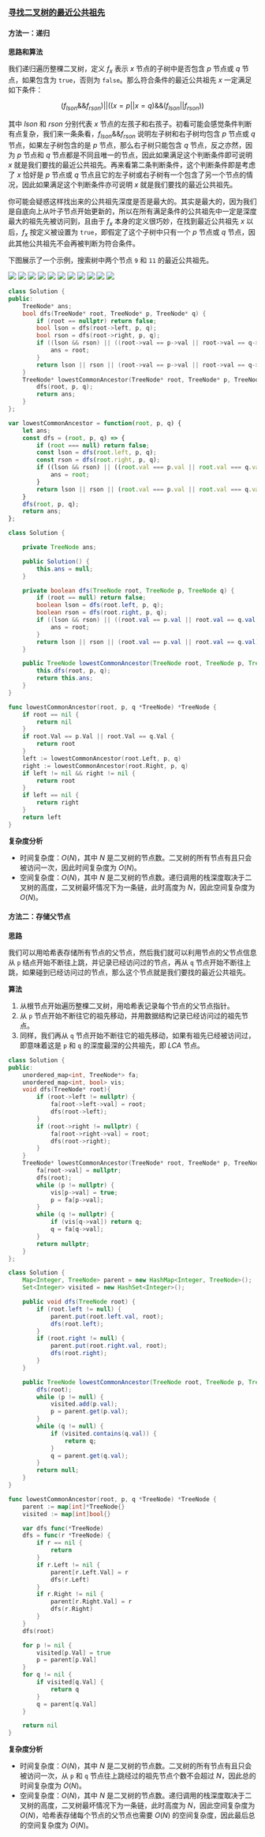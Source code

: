 ### [寻找二叉树的最近公共祖先](https://leetcode.cn/problems/er-cha-shu-de-zui-jin-gong-gong-zu-xian-lcof/solutions/531784/er-cha-shu-de-zui-jin-gong-gong-zu-xian-6fdt7/?envType=problem-list-v2&envId=0CgnHGeN)

#### 方法一：递归

**思路和算法**

我们递归遍历整棵二叉树，定义 $f_x$ 表示 $x$ 节点的子树中是否包含 $p$ 节点或 $q$ 节点，如果包含为 `true`，否则为 `false`。那么符合条件的最近公共祖先 $x$ 一定满足如下条件：

$$(f_{lson} \&\& f_{rson}) \vert \vert ((x = p \vert \vert  x = q) \&\& (f_{lson} \vert \vert f_{rson}))$$

其中 $lson$ 和 $rson$ 分别代表 $x$ 节点的左孩子和右孩子。初看可能会感觉条件判断有点复杂，我们来一条条看，$f_{lson} \&\& f_{rson}$ 说明左子树和右子树均包含 $p$ 节点或 $q$ 节点，如果左子树包含的是 $p$ 节点，那么右子树只能包含 $q$ 节点，反之亦然，因为 $p$ 节点和 $q$ 节点都是不同且唯一的节点，因此如果满足这个判断条件即可说明 $x$ 就是我们要找的最近公共祖先。再来看第二条判断条件，这个判断条件即是考虑了 $x$ 恰好是 $p$ 节点或 $q$ 节点且它的左子树或右子树有一个包含了另一个节点的情况，因此如果满足这个判断条件亦可说明 $x$ 就是我们要找的最近公共祖先。

你可能会疑惑这样找出来的公共祖先深度是否是最大的。其实是最大的，因为我们是自底向上从叶子节点开始更新的，所以在所有满足条件的公共祖先中一定是深度最大的祖先先被访问到，且由于 $f_x$ 本身的定义很巧妙，在找到最近公共祖先 $x$ 以后，$f_x$ 按定义被设置为 `true`，即假定了这个子树中只有一个 $p$ 节点或 $q$ 节点，因此其他公共祖先不会再被判断为符合条件。

下图展示了一个示例，搜索树中两个节点 `9` 和 `11` 的最近公共祖先。

![](./assets/img/Solution0194_off_1_01.png)
![](./assets/img/Solution0194_off_1_02.png)
![](./assets/img/Solution0194_off_1_03.png)
![](./assets/img/Solution0194_off_1_04.png)
![](./assets/img/Solution0194_off_1_05.png)
![](./assets/img/Solution0194_off_1_06.png)
![](./assets/img/Solution0194_off_1_07.png)
![](./assets/img/Solution0194_off_1_08.png)
![](./assets/img/Solution0194_off_1_09.png)
![](./assets/img/Solution0194_off_1_10.png)
![](./assets/img/Solution0194_off_1_11.png)

```C++
class Solution {
public:
    TreeNode* ans;
    bool dfs(TreeNode* root, TreeNode* p, TreeNode* q) {
        if (root == nullptr) return false;
        bool lson = dfs(root->left, p, q);
        bool rson = dfs(root->right, p, q);
        if ((lson && rson) || ((root->val == p->val || root->val == q->val) && (lson || rson))) {
            ans = root;
        } 
        return lson || rson || (root->val == p->val || root->val == q->val);
    }
    TreeNode* lowestCommonAncestor(TreeNode* root, TreeNode* p, TreeNode* q) {
        dfs(root, p, q);
        return ans;
    }
};
```

```JavaScript
var lowestCommonAncestor = function(root, p, q) {
    let ans;
    const dfs = (root, p, q) => {
        if (root === null) return false;
        const lson = dfs(root.left, p, q);
        const rson = dfs(root.right, p, q);
        if ((lson && rson) || ((root.val === p.val || root.val === q.val) && (lson || rson))) {
            ans = root;
        } 
        return lson || rson || (root.val === p.val || root.val === q.val);
    }
    dfs(root, p, q);
    return ans;
};
```

```Java
class Solution {

    private TreeNode ans;

    public Solution() {
        this.ans = null;
    }

    private boolean dfs(TreeNode root, TreeNode p, TreeNode q) {
        if (root == null) return false;
        boolean lson = dfs(root.left, p, q);
        boolean rson = dfs(root.right, p, q);
        if ((lson && rson) || ((root.val == p.val || root.val == q.val) && (lson || rson))) {
            ans = root;
        } 
        return lson || rson || (root.val == p.val || root.val == q.val);
    }

    public TreeNode lowestCommonAncestor(TreeNode root, TreeNode p, TreeNode q) {
        this.dfs(root, p, q);
        return this.ans;
    }
}
```

```Go
func lowestCommonAncestor(root, p, q *TreeNode) *TreeNode {
    if root == nil {
        return nil
    }
    if root.Val == p.Val || root.Val == q.Val {
        return root
    }
    left := lowestCommonAncestor(root.Left, p, q)
    right := lowestCommonAncestor(root.Right, p, q)
    if left != nil && right != nil {
        return root
    }
    if left == nil {
        return right
    }
    return left
}
```

**复杂度分析**

- 时间复杂度：$O(N)$，其中 $N$ 是二叉树的节点数。二叉树的所有节点有且只会被访问一次，因此时间复杂度为 $O(N)$。
- 空间复杂度：$O(N)$，其中 $N$ 是二叉树的节点数。递归调用的栈深度取决于二叉树的高度，二叉树最坏情况下为一条链，此时高度为 $N$，因此空间复杂度为 $O(N)$。

#### 方法二：存储父节点

**思路**

我们可以用哈希表存储所有节点的父节点，然后我们就可以利用节点的父节点信息从 `p` 结点开始不断往上跳，并记录已经访问过的节点，再从 `q` 节点开始不断往上跳，如果碰到已经访问过的节点，那么这个节点就是我们要找的最近公共祖先。

**算法**

1. 从根节点开始遍历整棵二叉树，用哈希表记录每个节点的父节点指针。
2. 从 `p` 节点开始不断往它的祖先移动，并用数据结构记录已经访问过的祖先节点。
3. 同样，我们再从 `q` 节点开始不断往它的祖先移动，如果有祖先已经被访问过，即意味着这是 `p` 和 `q` 的深度最深的公共祖先，即 $LCA$ 节点。

```C++
class Solution {
public:
    unordered_map<int, TreeNode*> fa;
    unordered_map<int, bool> vis;
    void dfs(TreeNode* root){
        if (root->left != nullptr) {
            fa[root->left->val] = root;
            dfs(root->left);
        }
        if (root->right != nullptr) {
            fa[root->right->val] = root;
            dfs(root->right);
        }
    }
    TreeNode* lowestCommonAncestor(TreeNode* root, TreeNode* p, TreeNode* q) {
        fa[root->val] = nullptr;
        dfs(root);
        while (p != nullptr) {
            vis[p->val] = true;
            p = fa[p->val];
        }
        while (q != nullptr) {
            if (vis[q->val]) return q;
            q = fa[q->val];
        }
        return nullptr;
    }
};
```

```Java
class Solution {
    Map<Integer, TreeNode> parent = new HashMap<Integer, TreeNode>();
    Set<Integer> visited = new HashSet<Integer>();

    public void dfs(TreeNode root) {
        if (root.left != null) {
            parent.put(root.left.val, root);
            dfs(root.left);
        }
        if (root.right != null) {
            parent.put(root.right.val, root);
            dfs(root.right);
        }
    }

    public TreeNode lowestCommonAncestor(TreeNode root, TreeNode p, TreeNode q) {
        dfs(root);
        while (p != null) {
            visited.add(p.val);
            p = parent.get(p.val);
        }
        while (q != null) {
            if (visited.contains(q.val)) {
                return q;
            }
            q = parent.get(q.val);
        }
        return null;
    }
}
```

```Go
func lowestCommonAncestor(root, p, q *TreeNode) *TreeNode {
    parent := map[int]*TreeNode{}
    visited := map[int]bool{}

    var dfs func(*TreeNode)
    dfs = func(r *TreeNode) {
        if r == nil {
            return
        }
        if r.Left != nil {
            parent[r.Left.Val] = r
            dfs(r.Left)
        }
        if r.Right != nil {
            parent[r.Right.Val] = r
            dfs(r.Right)
        }
    }
    dfs(root)

    for p != nil {
        visited[p.Val] = true
        p = parent[p.Val]
    }
    for q != nil {
        if visited[q.Val] {
            return q
        }
        q = parent[q.Val]
    }

    return nil
}
```

**复杂度分析**

- 时间复杂度：$O(N)$，其中 $N$ 是二叉树的节点数。二叉树的所有节点有且只会被访问一次，从 `p` 和 `q` 节点往上跳经过的祖先节点个数不会超过 $N$，因此总的时间复杂度为 $O(N)$。
- 空间复杂度：$O(N)$，其中 $N$ 是二叉树的节点数。递归调用的栈深度取决于二叉树的高度，二叉树最坏情况下为一条链，此时高度为 $N$，因此空间复杂度为 $O(N)$，哈希表存储每个节点的父节点也需要 $O(N)$ 的空间复杂度，因此最后总的空间复杂度为 $O(N)$。
